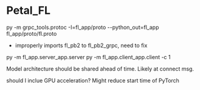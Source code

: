 # Petal_FL

py -m grpc_tools.protoc -I=fl_app/proto --python_out=fl_app fl_app/proto/fl.proto
- improperly imports fl_pb2 to fl_pb2_grpc, need to fix

py -m fl_app.server_app.server
py -m fl_app.client_app.client -c 1 

Model architecture should be shared ahead of time. Likely at connect msg.

should I inclue GPU acceleration? Might reduce start time of PyTorch

